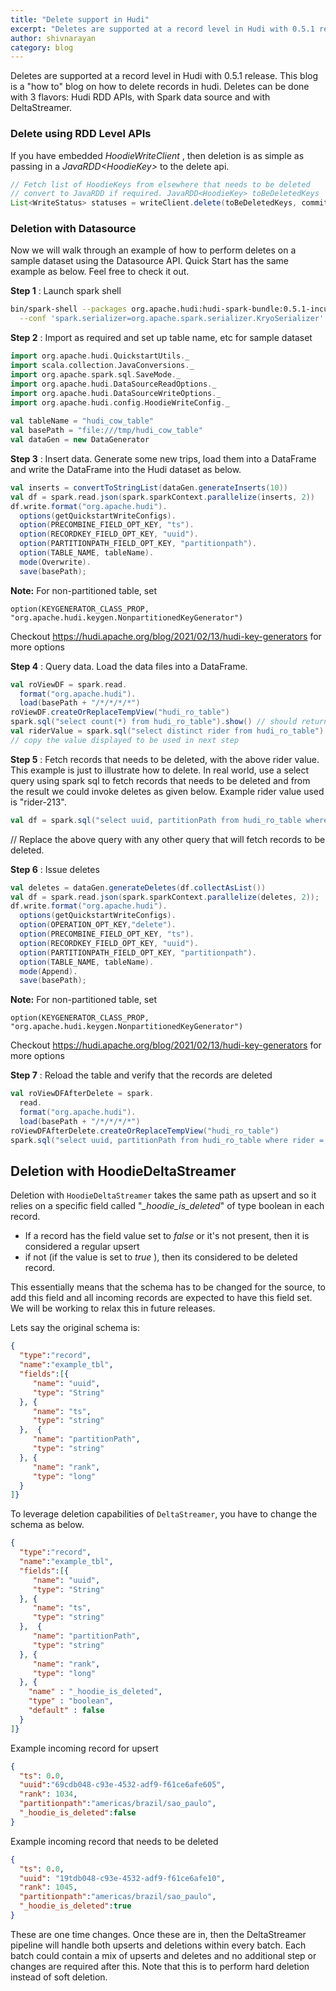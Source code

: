 ```yaml
---
title: "Delete support in Hudi"
excerpt: "Deletes are supported at a record level in Hudi with 0.5.1 release. This blog is a “how to” blog on how to delete records in hudi."
author: shivnarayan
category: blog
---
```


Deletes are supported at a record level in Hudi with 0.5.1 release. This blog is a "how to" blog on how to delete records in hudi. Deletes can be done with 3 flavors: Hudi RDD APIs, with Spark data source and with DeltaStreamer.
<!--truncate-->
### Delete using RDD Level APIs

If you have embedded  _HoodieWriteClient_ , then deletion is as simple as passing in a  _JavaRDD&#60;HoodieKey&#62;_ to the delete api.

```java
// Fetch list of HoodieKeys from elsewhere that needs to be deleted
// convert to JavaRDD if required. JavaRDD<HoodieKey> toBeDeletedKeys
List<WriteStatus> statuses = writeClient.delete(toBeDeletedKeys, commitTime);
```

### Deletion with Datasource

Now we will walk through an example of how to perform deletes on a sample dataset using the Datasource API. Quick Start has the same example as below. Feel free to check it out.

**Step 1** : Launch spark shell

```bash
bin/spark-shell --packages org.apache.hudi:hudi-spark-bundle:0.5.1-incubating \
  --conf 'spark.serializer=org.apache.spark.serializer.KryoSerializer'
```
**Step 2** : Import as required and set up table name, etc for sample dataset

```scala
import org.apache.hudi.QuickstartUtils._
import scala.collection.JavaConversions._
import org.apache.spark.sql.SaveMode._
import org.apache.hudi.DataSourceReadOptions._
import org.apache.hudi.DataSourceWriteOptions._
import org.apache.hudi.config.HoodieWriteConfig._
     
val tableName = "hudi_cow_table"
val basePath = "file:///tmp/hudi_cow_table"
val dataGen = new DataGenerator
```

**Step 3** : Insert data. Generate some new trips, load them into a DataFrame and write the DataFrame into the Hudi dataset as below.

```scala
val inserts = convertToStringList(dataGen.generateInserts(10))
val df = spark.read.json(spark.sparkContext.parallelize(inserts, 2))
df.write.format("org.apache.hudi").
  options(getQuickstartWriteConfigs).
  option(PRECOMBINE_FIELD_OPT_KEY, "ts").
  option(RECORDKEY_FIELD_OPT_KEY, "uuid").
  option(PARTITIONPATH_FIELD_OPT_KEY, "partitionpath").
  option(TABLE_NAME, tableName).
  mode(Overwrite).
  save(basePath);
```
**Note:** For non-partitioned table, set
  ```
  option(KEYGENERATOR_CLASS_PROP, "org.apache.hudi.keygen.NonpartitionedKeyGenerator")
  ```
 Checkout https://hudi.apache.org/blog/2021/02/13/hudi-key-generators for more options

**Step 4** : Query data. Load the data files into a DataFrame.

```scala
val roViewDF = spark.read.
  format("org.apache.hudi").
  load(basePath + "/*/*/*/*")
roViewDF.createOrReplaceTempView("hudi_ro_table")
spark.sql("select count(*) from hudi_ro_table").show() // should return 10 (number of records inserted above)
val riderValue = spark.sql("select distinct rider from hudi_ro_table").show()
// copy the value displayed to be used in next step
```

**Step 5** : Fetch records that needs to be deleted, with the above rider value. This example is just to illustrate how to delete. In real world, use a select query using spark sql to fetch records that needs to be deleted and from the result we could invoke deletes as given below. Example rider value used is "rider-213".

```scala
val df = spark.sql("select uuid, partitionPath from hudi_ro_table where rider = 'rider-213'")
```

// Replace the above query with any other query that will fetch records to be deleted.

**Step 6** : Issue deletes

```scala
val deletes = dataGen.generateDeletes(df.collectAsList())
val df = spark.read.json(spark.sparkContext.parallelize(deletes, 2));
df.write.format("org.apache.hudi").
  options(getQuickstartWriteConfigs).
  option(OPERATION_OPT_KEY,"delete").
  option(PRECOMBINE_FIELD_OPT_KEY, "ts").
  option(RECORDKEY_FIELD_OPT_KEY, "uuid").
  option(PARTITIONPATH_FIELD_OPT_KEY, "partitionpath").
  option(TABLE_NAME, tableName).
  mode(Append).
  save(basePath);
```
**Note:** For non-partitioned table, set
  ```
  option(KEYGENERATOR_CLASS_PROP, "org.apache.hudi.keygen.NonpartitionedKeyGenerator")
  ```
 Checkout https://hudi.apache.org/blog/2021/02/13/hudi-key-generators for more options

**Step 7** : Reload the table and verify that the records are deleted

```scala
val roViewDFAfterDelete = spark.
  read.
  format("org.apache.hudi").
  load(basePath + "/*/*/*/*")
roViewDFAfterDelete.createOrReplaceTempView("hudi_ro_table")
spark.sql("select uuid, partitionPath from hudi_ro_table where rider = 'rider-213'").show() // should not return any rows
```

## Deletion with HoodieDeltaStreamer

Deletion with `HoodieDeltaStreamer` takes the same path as upsert and so it relies on a specific field called  "*_hoodie_is_deleted*" of type boolean in each record.

-   If a record has the field value set to  _false_ or it's not present, then it is considered a regular upsert
-   if not (if the value is set to  _true_ ), then its considered to be deleted record.

This essentially means that the schema has to be changed for the source, to add this field and all incoming records are expected to have this field set. We will be working to relax this in future releases.

Lets say the original schema is:

```json
{
  "type":"record",
  "name":"example_tbl",
  "fields":[{
     "name": "uuid",
     "type": "String"
  }, {
     "name": "ts",
     "type": "string"
  },  {
     "name": "partitionPath",
     "type": "string"
  }, {
     "name": "rank",
     "type": "long"
  }
]}
```

To leverage deletion capabilities of `DeltaStreamer`, you have to change the schema as below.

```json
{
  "type":"record",
  "name":"example_tbl",
  "fields":[{
     "name": "uuid",
     "type": "String"
  }, {
     "name": "ts",
     "type": "string"
  },  {
     "name": "partitionPath",
     "type": "string"
  }, {
     "name": "rank",
     "type": "long"
  }, {
    "name" : "_hoodie_is_deleted",
    "type" : "boolean",
    "default" : false
  }
]}
```

Example incoming record for upsert

```json
{
  "ts": 0.0,
  "uuid":"69cdb048-c93e-4532-adf9-f61ce6afe605",
  "rank": 1034,
  "partitionpath":"americas/brazil/sao_paulo",
  "_hoodie_is_deleted":false
}
```
      

Example incoming record that needs to be deleted
```json
{
  "ts": 0.0,
  "uuid": "19tdb048-c93e-4532-adf9-f61ce6afe10",
  "rank": 1045,
  "partitionpath":"americas/brazil/sao_paulo",
  "_hoodie_is_deleted":true
}
```

These are one time changes. Once these are in, then the DeltaStreamer pipeline will handle both upserts and deletions within every batch. Each batch could contain a mix of upserts and deletes and no additional step or changes are required after this. Note that this is to perform hard deletion instead of soft deletion.


